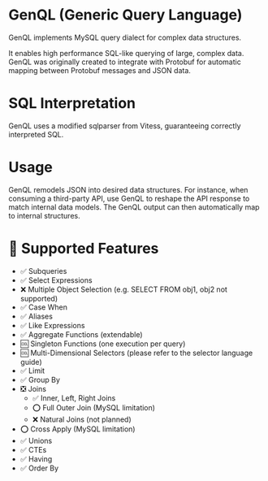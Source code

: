 # GenQL (Generic Query Language)

GenQL implements MySQL query dialect for complex data structures.

It enables high performance SQL-like querying of large, complex data. GenQL was originally created to integrate with Protobuf for automatic mapping between Protobuf messages and JSON data.

# SQL Interpretation

GenQL uses a modified sqlparser from Vitess, guaranteeing correctly interpreted SQL.

# Usage

GenQL remodels JSON into desired data structures. For instance, when consuming a third-party API, use GenQL to reshape the API response to match internal data models. The GenQL output can then automatically map to internal structures.

# 📌 Supported Features

- ✅ Subqueries
- ✅ Select Expressions
- ❌ Multiple Object Selection (e.g. SELECT FROM obj1, obj2 not supported)
- ✅ Case When
- ✅ Aliases
- ✅ Like Expressions
- ✅ Aggregate Functions (extendable)
- 🆒 Singleton Functions (one execution per query)
- 🆒 Multi-Dimensional Selectors (please refer to the selector language guide)
- ✅ Limit
- ✅ Group By
- ❎ Joins
    - ✅ Inner, Left, Right Joins
    - ⭕ Full Outer Join (MySQL limitation)
    - ❌ Natural Joins (not planned)
- ⭕ Cross Apply (MySQL limitation)
- ✅ Unions
- ✅ CTEs
- ✅ Having
- ✅ Order By